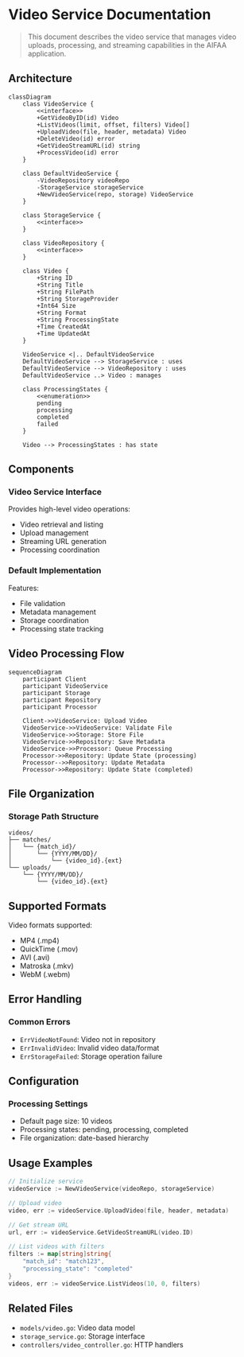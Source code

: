 # Video Service Documentation

> This document describes the video service that manages video uploads, processing, and streaming capabilities in the AIFAA application.

## Architecture

```mermaid
classDiagram
    class VideoService {
        <<interface>>
        +GetVideoByID(id) Video
        +ListVideos(limit, offset, filters) Video[]
        +UploadVideo(file, header, metadata) Video
        +DeleteVideo(id) error
        +GetVideoStreamURL(id) string
        +ProcessVideo(id) error
    }

    class DefaultVideoService {
        -VideoRepository videoRepo
        -StorageService storageService
        +NewVideoService(repo, storage) VideoService
    }

    class StorageService {
        <<interface>>
    }

    class VideoRepository {
        <<interface>>
    }

    class Video {
        +String ID
        +String Title
        +String FilePath
        +String StorageProvider
        +Int64 Size
        +String Format
        +String ProcessingState
        +Time CreatedAt
        +Time UpdatedAt
    }

    VideoService <|.. DefaultVideoService
    DefaultVideoService --> StorageService : uses
    DefaultVideoService --> VideoRepository : uses
    DefaultVideoService ..> Video : manages

    class ProcessingStates {
        <<enumeration>>
        pending
        processing
        completed
        failed
    }

    Video --> ProcessingStates : has state
```

## Components

### Video Service Interface

Provides high-level video operations:

- Video retrieval and listing
- Upload management
- Streaming URL generation
- Processing coordination

### Default Implementation

Features:

- File validation
- Metadata management
- Storage coordination
- Processing state tracking

## Video Processing Flow

```mermaid
sequenceDiagram
    participant Client
    participant VideoService
    participant Storage
    participant Repository
    participant Processor

    Client->>VideoService: Upload Video
    VideoService->>VideoService: Validate File
    VideoService->>Storage: Store File
    VideoService->>Repository: Save Metadata
    VideoService->>Processor: Queue Processing
    Processor->>Repository: Update State (processing)
    Processor-->>Repository: Update Metadata
    Processor->>Repository: Update State (completed)
```

## File Organization

### Storage Path Structure

```
videos/
├── matches/
│   └── {match_id}/
│       └── {YYYY/MM/DD}/
│           └── {video_id}.{ext}
└── uploads/
    └── {YYYY/MM/DD}/
        └── {video_id}.{ext}
```

## Supported Formats

Video formats supported:

- MP4 (.mp4)
- QuickTime (.mov)
- AVI (.avi)
- Matroska (.mkv)
- WebM (.webm)

## Error Handling

### Common Errors

- `ErrVideoNotFound`: Video not in repository
- `ErrInvalidVideo`: Invalid video data/format
- `ErrStorageFailed`: Storage operation failure

## Configuration

### Processing Settings

- Default page size: 10 videos
- Processing states: pending, processing, completed
- File organization: date-based hierarchy

## Usage Examples

```go
// Initialize service
videoService := NewVideoService(videoRepo, storageService)

// Upload video
video, err := videoService.UploadVideo(file, header, metadata)

// Get stream URL
url, err := videoService.GetVideoStreamURL(video.ID)

// List videos with filters
filters := map[string]string{
    "match_id": "match123",
    "processing_state": "completed"
}
videos, err := videoService.ListVideos(10, 0, filters)
```

## Related Files

- `models/video.go`: Video data model
- `storage_service.go`: Storage interface
- `controllers/video_controller.go`: HTTP handlers

